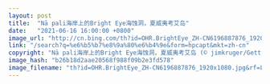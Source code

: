 ```yaml
---
layout: post
title:  "Nā pali海岸上的Bright Eye海蚀洞，夏威夷考艾岛"
date:   "2021-06-16 16:00:00 +0800"
image_url: "http://cn.bing.com/th?id=OHR.BrightEye_ZH-CN6196887876_1920x1080.jpg&rf=LaDigue_1920x1080.jpg&pid=hp"
link: "/search?q=%e6%b5%b7%e8%9a%80%e6%b4%9e&form=hpcapt&mkt=zh-cn"
copyright: "Nā pali海岸上的Bright Eye海蚀洞，夏威夷考艾岛 (© jimkruger/Getty Images)"
image_hash: "b26b18d2aae20568f988f09b2e3fd578"
image_filename: "th?id=OHR.BrightEye_ZH-CN6196887876_1920x1080.jpg&rf=LaDigue_1920x1080.jpg&pid=hp"
---
```


